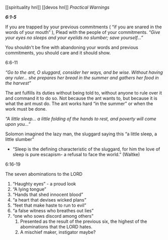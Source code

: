 [[spirituality hnl]]
[[devos hnl]]
_Practical Warnings_

_**6:1-5**_

If you are trapped by your previous commitments ( “if you are snared in the words of your mouth” ), Plead with the people of your commitments. “_Give your eyes no sleeps and your eyelids no slumber; save yourself…”_

You shouldn't be fine with abandoning your words and previous commitments, you should care and it should show.

6:6-11

_“Go to the ant, O sluggard, consider her ways, and be wise. Without having any ruler… she prepares her bread in the summer and gathers her food in the harvest”_

The ant fulfills its duties without being told to, without anyone to rule over it and command it to do so. Not because the ant wants to, but because it is what the ant must do. The ant works hard “in the summer” or when the work must be done.

_“A little sleep… a little folding of the hands to rest, and poverty will come upon you…”_

Solomon imagined the lazy man, the sluggard saying this “a little sleep, a little slumber”

- “Sleep is the defining characteristic of the sluggard, for him the love of sleep is pure escapism- a refusal to face the world.” (Waltke)

6:16-19

The seven abominations to the LORD

1. “Haughty eyes” - a proud look
2. “A lying tongue”
3. “Hands that shed innocent blood”
4. “a heart that devises wicked plans”
5. “feet that make haste to run to evil”
6. “a false witness who breathes out lies”
7. “one who sows discord among others”
    1. Presented as the result of the previous six, the highest of the abominations that the LORD hates.
    2. A mischief maker, instigator maybe?